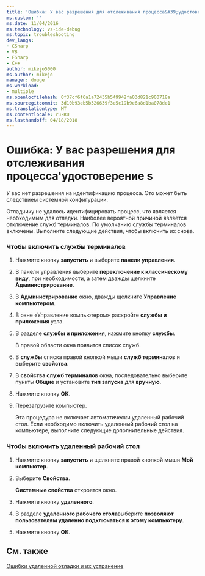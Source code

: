 ```yaml
---
title: 'Ошибка: У вас разрешения для отслеживания процесса&#39;удостоверение s | Документы Microsoft'
ms.custom: ''
ms.date: 11/04/2016
ms.technology: vs-ide-debug
ms.topic: troubleshooting
dev_langs:
- CSharp
- VB
- FSharp
- C++
author: mikejo5000
ms.author: mikejo
manager: douge
ms.workload:
- multiple
ms.openlocfilehash: 0f37cf6f6a1a72435b549942fa03d821c900718a
ms.sourcegitcommit: 3d10b93eb5b326639f3e5c19b9e6a8d1ba078de1
ms.translationtype: MT
ms.contentlocale: ru-RU
ms.lasthandoff: 04/18/2018
---
```

# <a name="error-you-do-not-have-permission-to-inspect-the-process39s-identity"></a>Ошибка: У вас разрешения для отслеживания процесса&#39;удостоверение s
У вас нет разрешения на идентификацию процесса. Это может быть следствием системной конфигурации.  
  
 Отладчику не удалось идентифицировать процесс, что является необходимым для отладки. Наиболее вероятной причиной является отключение служб терминалов. По умолчанию службы терминалов включены. Выполните следующие действия, чтобы включить их снова.  
  
### <a name="to-enable-terminal-services"></a>Чтобы включить службы терминалов  
  
1.  Нажмите кнопку **запустить** и выберите **панели управления**.  
  
2.  В панели управления выберите **переключение к классическому виду**, при необходимости, а затем дважды щелкните **Администрирование**.  
  
3.  В **Администрирование** окно, дважды щелкните **Управление компьютером**.  
  
4.  В окне «Управление компьютером» раскройте **службы и приложения** узла.  
  
5.  В разделе **службы и приложения**, нажмите кнопку **службы**.  
  
     В правой области окна появится список служб.  
  
6.  В **службы** списка правой кнопкой мыши **служб терминалов** и выберите **свойства**.  
  
7.  В **свойства служб терминалов** окна, последовательно выберите пункты **Общие** и установите **тип запуска** для **вручную**.  
  
8.  Нажмите кнопку **ОК**.  
  
9. Перезагрузите компьютер.  
  
     Эта процедура не включает автоматически удаленный рабочий стол. Если необходимо включить удаленный рабочий стол на компьютере, выполните следующие дополнительные действия.  
  
### <a name="to-enable-remote-desktop"></a>Чтобы включить удаленный рабочий стол  
  
1.  Нажмите кнопку **запустить** и щелкните правой кнопкой мыши **Мой компьютер**.  
  
2.  Выберите **Свойства**.  
  
     **Системные свойства** откроется окно.  
  
3.  Нажмите кнопку **удаленного**.  
  
4.  В разделе **удаленного рабочего стола**выберите **позволяют пользователям удаленно подключаться к этому компьютеру**.  
  
5.  Нажмите кнопку **ОК**.  
  
## <a name="see-also"></a>См. также  
 [Ошибки удаленной отладки и их устранение](../debugger/remote-debugging-errors-and-troubleshooting.md)